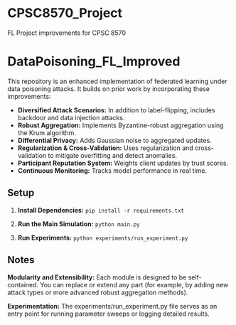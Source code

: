 # CPSC8570_Project
FL Project improvements for CPSC 8570

# DataPoisoning_FL_Improved

This repository is an enhanced implementation of federated learning under data poisoning attacks. It builds on prior work by incorporating these improvements:

- **Diversified Attack Scenarios:** In addition to label-flipping, includes backdoor and data injection attacks.
- **Robust Aggregation:** Implements Byzantine-robust aggregation using the Krum algorithm.
- **Differential Privacy:** Adds Gaussian noise to aggregated updates.
- **Regularization & Cross-Validation:** Uses regularization and cross-validation to mitigate overfitting and detect anomalies.
- **Participant Reputation System:** Weights client updates by trust scores.
- **Continuous Monitoring:** Tracks model performance in real time.

## Setup

1. **Install Dependencies:**
   `pip install -r requirements.txt`

2. **Run the Main Simulation:**
   `python main.py`

3. **Run Experiments:**
   `python experiments/run_experiment.py`

## Notes

**Modularity and Extensibility:**
Each module is designed to be self-contained. You can replace or extend any part (for example, by adding new attack types or more advanced robust aggregation methods).

**Experimentation:**
The experiments/run_experiment.py file serves as an entry point for running parameter sweeps or logging detailed results.
